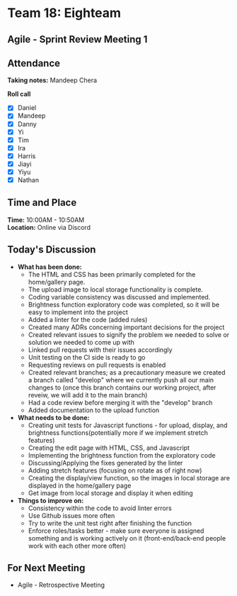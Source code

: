 # Team 18: Eighteam

## Agile - Sprint Review Meeting 1
  
## Attendance
**Taking notes:** Mandeep Chera
  
**Roll call**
- [x] Daniel
- [x] Mandeep
- [x] Danny
- [x] Yi
- [x] Tim
- [x] Ira
- [x] Harris
- [x] Jiayi
- [x] Yiyu
- [x] Nathan
  
## Time and Place
**Time:** 10:00AM - 10:50AM
<br/>
**Location:** Online via Discord
  
## Today's Discussion
- **What has been done:**
  - The HTML and CSS has been primarily completed for the home/gallery page.
  - The upload image to local storage functionality is complete.
  - Coding variable consistency was discussed and implemented.
  - Brightness function exploratory code was completed, so it will be easy to implement into the project
  - Added a linter for the code (added rules)
  - Created many ADRs concerning important decisions for the project
  - Created relevant issues to signify the problem we needed to solve or solution we needed to come up with
  - Linked pull requests with their issues accordingly
  - Unit testing on the CI side is ready to go
  - Requesting reviews on pull requests is enabled
  - Created relevant branches; as a precautionary measure we created a branch called "develop" where we currently push all our main changes to (once this branch  contains our working project, after reveiw, we will add it to the main branch)
  - Had a code review before merging it with the "develop" branch
  - Added documentation to the upload function
- **What needs to be done:**
  - Creating unit tests for Javascript functions - for upload, display, and brightness functions(potentially more if we implement stretch features)
  - Creating the edit page with HTML, CSS, and Javascript
  - Implementing the brightness function from the exploratory code
  - Discussing/Applying the fixes generated by the linter
  - Adding stretch features (focusing on rotate as of right now)
  - Creating the display/view function, so the images in local storage are displayed in the home/gallery page
  - Get image from local storage and display it when editing
- **Things to improve on:**
  - Consistency within the code to avoid linter errors
  - Use Github issues more often
  - Try to write the unit test right after finishing the function
  - Enforce roles/tasks better - make sure everyone is assigned something and is working actively on it (front-end/back-end people work with each other more often)
  
## For Next Meeting
- Agile - Retrospective Meeting

